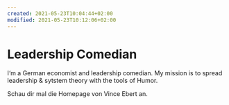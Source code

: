 ```yaml
---
created: 2021-05-23T10:04:44+02:00
modified: 2021-05-23T10:12:06+02:00
---
```


# Leadership Comedian

I‘m a German economist and leadership comedian. My mission is to spread leadership & sytstem theory with the tools of  Humor.

Schau dir mal die Homepage von Vince Ebert an.